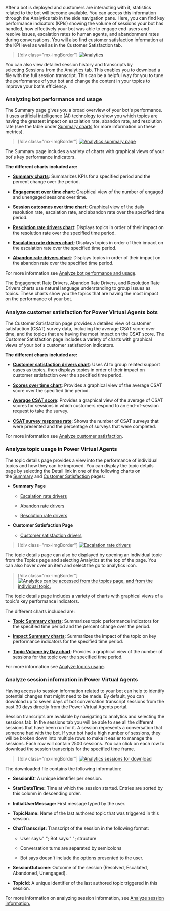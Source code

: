 After a bot is deployed and customers are interacting with it, statistics related to the bot will become available. You can access this information through the Analytics tab in the side navigation pane. Here, you can find key performance indicators (KPIs) showing the volume of sessions your bot has handled, how effectively your bot was able to engage end-users and resolve issues, escalation rates to human agents, and abandonment rates during conversations. You will also find customer satisfaction information at the KPI level as well as in the Customer Satisfaction tab.

> [!div class="mx-imgBorder"]
> [![Analytics](../media/5-1.png)](../media/5-1.png#lightbox)

You can also view detailed session history and transcripts by selecting Sessions from the Analytics tab. This enables you to download a file with the full session transcript. This can be a helpful way for you to tune the performance of your bot and change the content in your topics to improve your bot's efficiency.

### Analyzing bot performance and usage

The Summary page gives you a broad overview of your bot's performance. It uses artificial intelligence (AI) technology to show you which topics are having the greatest impact on escalation rate, abandon rate, and resolution rate (see the table under [Summary charts](https://docs.microsoft.com/power-virtual-agents/analytics-summary#summary-charts/?azure-portal=true) for more information on these metrics).

> [!div class="mx-imgBorder"]
> [![Analytics summary page](../media/5-2.png)](../media/5-2.png#lightbox)

The Summary page includes a variety of charts with graphical views of your bot's key performance indicators.

**The different charts included are:**

- **[Summary charts](https://docs.microsoft.com/power-virtual-agents/analytics-summary#summary-charts/?azure-portal=true)**: Summarizes KPIs for a specified period and the percent change over the period.

- **[Engagement over time chart](https://docs.microsoft.com/power-virtual-agents/analytics-summary#engagement-over-time-chart/?azure-portal=true)**: Graphical view of the number of engaged and unengaged sessions over time.

- **[Session outcomes over time chart](https://docs.microsoft.com/power-virtual-agents/analytics-summary#session-outcomes-over-time-chart/?azure-portal=true)**: Graphical view of the daily resolution rate, escalation rate, and abandon rate over the specified time period.

- **[Resolution rate drivers chart](https://docs.microsoft.com/power-virtual-agents/analytics-summary#resolution-rate-drivers-chart/?azure-portal=true)**: Displays topics in order of their impact on the resolution rate over the specified time period.

- **[Escalation rate drivers chart](https://docs.microsoft.com/power-virtual-agents/analytics-summary#escalation-rate-drivers-chart/?azure-portal=true)**: Displays topics in order of their impact on the escalation rate over the specified time period.

- **[Abandon rate drivers chart](https://docs.microsoft.com/power-virtual-agents/analytics-summary#abandon-rate-drivers-chart/?azure-portal=true)**: Displays topics in order of their impact on the abandon rate over the specified time period.

For more information see [Analyze bot performance and usage](https://docs.microsoft.com/power-virtual-agents/analytics-summary/?azure-portal=true).

The Engagement Rate Drivers, Abandon Rate Drivers, and Resolution Rate Drivers charts use natural language understanding to group issues as topics. These charts show you the topics that are having the most impact on the performance of your bot.

### Analyze customer satisfaction for Power Virtual Agents bots

The Customer Satisfaction page provides a detailed view of customer satisfaction (CSAT) survey data, including the average CSAT score over time, and the topics that are having the most impact on the CSAT score. The Customer Satisfaction page includes a variety of charts with graphical views of your bot\'s customer satisfaction indicators.

**The different charts included are:**

- **[Customer satisfaction drivers chart](https://docs.microsoft.com/power-virtual-agents/analytics-csat#customer-satisfaction-drivers-chart/?azure-portal=true)**: Uses AI to group related support cases as topics, then displays topics in order of their impact on customer satisfaction over the specified time period.

- **[Scores over time chart](https://docs.microsoft.com/power-virtual-agents/analytics-csat#scores-over-time-chart/?azure-portal=true)**: Provides a graphical view of the average CSAT score over the specified time period.

- **[Average CSAT score](https://docs.microsoft.com/power-virtual-agents/analytics-csat#average-csat-score-chart/?azure-portal=true)**: Provides a graphical view of the average of CSAT scores for sessions in which customers respond to an end-of-session request to take the survey.

- **[CSAT survey response rate](https://docs.microsoft.com/power-virtual-agents/analytics-csat#csat-survey-response-rate-chart/?azure-portal=true)**: Shows the number of CSAT surveys that were presented and the percentage of surveys that were completed.

For more information see [Analyze customer satisfaction](https://docs.microsoft.com/power-virtual-agents/analytics-csat/?azure-portal=true).

### Analyze topic usage in Power Virtual Agents

The topic details page provides a view into the performance of individual topics and how they can be improved. You can display the topic details page by selecting the Detail link in one of the following charts on the [Summary](https://docs.microsoft.com/power-virtual-agents/analytics-summary/?azure-portal=true) and [Customer Satisfaction](https://docs.microsoft.com/power-virtual-agents/analytics-csat/?azure-portal=true) pages:

- **Summary Page**

  - [Escalation rate drivers](https://docs.microsoft.com/power-virtual-agents/analytics-summary#escalation-rate-drivers-chart/?azure-portal=true)

  - [Abandon rate drivers](https://docs.microsoft.com/power-virtual-agents/analytics-summary#abandon-rate-drivers-chart/?azure-portal=true)

  - [Resolution rate drivers](https://docs.microsoft.com/power-virtual-agents/analytics-summary#resolution-rate-drivers-chart/?azure-portal=true)

- **Customer Satisfaction Page**

  - [Customer satisfaction drivers](https://docs.microsoft.com/power-virtual-agents/analytics-csat#customer-satisfaction-drivers-chart/?azure-portal=true)

> [!div class="mx-imgBorder"]
> [![Escalation rate drivers](../media/5-3.png)](../media/5-3.png#lightbox)

The topic details page can also be displayed by opening an individual topic from the Topics page and selecting Analytics at the top of the page. You can also hover over an item and select the go to analytics icon.

> [!div class="mx-imgBorder"]
> [![Analytics can be accessed from the topics page, and from the individual topic.](../media/5-5.png)](../media/5-5.png#lightbox)

The topic details page includes a variety of charts with graphical views of a topic's key performance indicators.

The different charts included are:

- **[Topic Summary charts](https://docs.microsoft.com/power-virtual-agents/analytics-topic-details#topic-summary-charts/?azure-portal=true)**: Summarizes topic performance indicators for the specified time period and the percent change over the period.

- **[Impact Summary charts](https://docs.microsoft.com/power-virtual-agents/analytics-topic-details#impact-summary-charts/?azure-portal=true)**: Summarizes the impact of the topic on key performance indicators for the specified time period.

- **[Topic Volume by Day chart](https://docs.microsoft.com/power-virtual-agents/analytics-topic-details#topic-volume-by-day-chart/?azure-portal=true)**: Provides a graphical view of the number of sessions for the topic over the specified time period.

For more information see [Analyze topics usage](https://docs.microsoft.com/power-virtual-agents/analytics-topic-details/?azure-portal=true).

### Analyze session information in Power Virtual Agents

Having access to session information related to your bot can help to identify potential changes that might need to be made. By default, you can download up to seven days of bot conversation transcript sessions from the past 30 days directly from the Power Virtual Agents portal.

Session transcripts are available by navigating to analytics and selecting the sessions tab. In the sessions tab you will be able to see all the different sessions that have been run for it. A session represents a conversation that someone had with the bot. If your bot had a high number of sessions, they will be broken down into multiple rows to make it easier to manage the sessions. Each row will contain 2500 sessions. You can click on each row to download the session transcripts for the specified time frame.

> [!div class="mx-imgBorder"]
> [![Analytics sessions for download](../media/5-6.png)](../media/5-6.png#lightbox)

The downloaded file contains the following information:

- **SessionID:** A unique identifier per session.

- **StartDateTime:** Time at which the session started. Entries are sorted by this column in descending order.

- **InitialUserMessage:** First message typed by the user.

- **TopicName:** Name of the last authored topic that was triggered in this session.

- **ChatTranscript:** Transcript of the session in the following format:

  - User says:" "; Bot says:" "; structure

  - Conversation turns are separated by semicolons

  - Bot says doesn't include the options presented to the user.

- **SessionOutcome**: Outcome of the session (Resolved, Escalated, Abandoned, Unengaged).

- **TopicId:** A unique identifier of the last authored topic triggered in this session.

For more information on analyzing session information, see [Analyze session information.](https://docs.microsoft.com/power-virtual-agents/analytics-sessions/?azure-portal=true)
